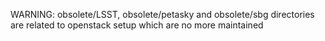 WARNING: obsolete/LSST, obsolete/petasky and obsolete/sbg directories are related to openstack setup which are no more maintained
